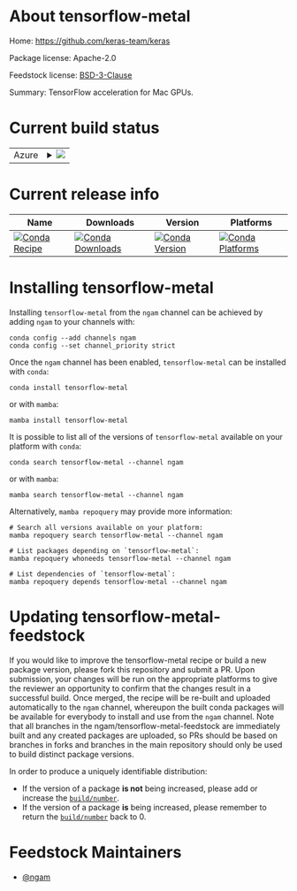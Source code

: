 About tensorflow-metal
======================

Home: https://github.com/keras-team/keras

Package license: Apache-2.0

Feedstock license: [BSD-3-Clause](https://github.com/ngam/tensorflow-metal-feedstock/blob/master/LICENSE.txt)

Summary: TensorFlow acceleration for Mac GPUs.

Current build status
====================


<table>
    
  <tr>
    <td>Azure</td>
    <td>
      <details>
        <summary>
          <a href="https://dev.azure.com/ngam/feedstock-builds/_build/latest?definitionId=&branchName=master">
            <img src="https://dev.azure.com/ngam/feedstock-builds/_apis/build/status/tensorflow-metal-feedstock?branchName=master">
          </a>
        </summary>
        <table>
          <thead><tr><th>Variant</th><th>Status</th></tr></thead>
          <tbody><tr>
              <td>osx_64</td>
              <td>
                <a href="https://dev.azure.com/ngam/feedstock-builds/_build/latest?definitionId=&branchName=master">
                  <img src="https://dev.azure.com/ngam/feedstock-builds/_apis/build/status/tensorflow-metal-feedstock?branchName=master&jobName=osx&configuration=osx_64_" alt="variant">
                </a>
              </td>
            </tr>
          </tbody>
        </table>
      </details>
    </td>
  </tr>
</table>

Current release info
====================

| Name | Downloads | Version | Platforms |
| --- | --- | --- | --- |
| [![Conda Recipe](https://img.shields.io/badge/recipe-tensorflow--metal-green.svg)](https://anaconda.org/ngam/tensorflow-metal) | [![Conda Downloads](https://img.shields.io/conda/dn/ngam/tensorflow-metal.svg)](https://anaconda.org/ngam/tensorflow-metal) | [![Conda Version](https://img.shields.io/conda/vn/ngam/tensorflow-metal.svg)](https://anaconda.org/ngam/tensorflow-metal) | [![Conda Platforms](https://img.shields.io/conda/pn/ngam/tensorflow-metal.svg)](https://anaconda.org/ngam/tensorflow-metal) |

Installing tensorflow-metal
===========================

Installing `tensorflow-metal` from the `ngam` channel can be achieved by adding `ngam` to your channels with:

```
conda config --add channels ngam
conda config --set channel_priority strict
```

Once the `ngam` channel has been enabled, `tensorflow-metal` can be installed with `conda`:

```
conda install tensorflow-metal
```

or with `mamba`:

```
mamba install tensorflow-metal
```

It is possible to list all of the versions of `tensorflow-metal` available on your platform with `conda`:

```
conda search tensorflow-metal --channel ngam
```

or with `mamba`:

```
mamba search tensorflow-metal --channel ngam
```

Alternatively, `mamba repoquery` may provide more information:

```
# Search all versions available on your platform:
mamba repoquery search tensorflow-metal --channel ngam

# List packages depending on `tensorflow-metal`:
mamba repoquery whoneeds tensorflow-metal --channel ngam

# List dependencies of `tensorflow-metal`:
mamba repoquery depends tensorflow-metal --channel ngam
```




Updating tensorflow-metal-feedstock
===================================

If you would like to improve the tensorflow-metal recipe or build a new
package version, please fork this repository and submit a PR. Upon submission,
your changes will be run on the appropriate platforms to give the reviewer an
opportunity to confirm that the changes result in a successful build. Once
merged, the recipe will be re-built and uploaded automatically to the
`ngam` channel, whereupon the built conda packages will be available for
everybody to install and use from the `ngam` channel.
Note that all branches in the ngam/tensorflow-metal-feedstock are
immediately built and any created packages are uploaded, so PRs should be based
on branches in forks and branches in the main repository should only be used to
build distinct package versions.

In order to produce a uniquely identifiable distribution:
 * If the version of a package **is not** being increased, please add or increase
   the [``build/number``](https://docs.conda.io/projects/conda-build/en/latest/resources/define-metadata.html#build-number-and-string).
 * If the version of a package **is** being increased, please remember to return
   the [``build/number``](https://docs.conda.io/projects/conda-build/en/latest/resources/define-metadata.html#build-number-and-string)
   back to 0.

Feedstock Maintainers
=====================

* [@ngam](https://github.com/ngam/)

